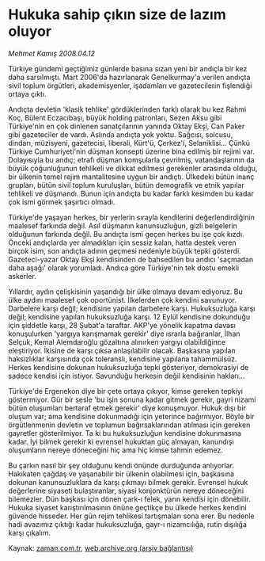 # Hukuka sahip çıkın size de lazım oluyor

*Mehmet Kamış 2008.04.12*

<tr><td class="metin" colspan="2" style="padding-top: 20px; padding-left: 5px; padding-right: 10px;">Türkiye gündemi geçtiğimiz günlerde basına sızan yeni bir andıçla bir kez daha sarsılmıştı. Mart 2006'da hazırlanarak Genelkurmay'a verilen andıçta sivil toplum örgütleri, akademisyenler, işadamları ve gazetecilerin fişlendiği ortaya çıktı.</td></tr><tr><td class="metin" colspan="2" style="padding-top: 20px; padding-left: 5px; padding-right: 10px;"><p>Andıçta devletin 'klasik tehlike' gördüklerinden farklı olarak bu kez Rahmi Koç, Bülent Eczacıbaşı, büyük holding patronları, Sezen Aksu gibi Türkiye'nin en çok dinlenen sanatçılarının yanında Oktay Ekşi, Can Paker gibi gazeteciler de vardı. Aslında andıçta yok yoktu. Sağcısı, solcusu, dindarı, müzisyeni, gazetecisi, liberali, Kürt'ü, Çerkez'i, Selaniklisi... Çünkü Türkiye Cumhuriyeti'nin düşman konsepti üzerine bina edilmiş bir rejimi var. Dolayısıyla bu andıç; etrafı düşman komşularla çevrilmiş, vatandaşlarının da büyük çoğunluğunun tehlikeli ve dikkat edilmesi gerekenler arasında olduğu, bir ülkenin temel rejim mantalitesine uygun bir andıçtı. Ülkedeki bütün inanç grupları, bütün sivil toplum kuruluşları, bütün demografik ve etnik yapılar tehlikeli ve düşmandı. Bunun için andıçta bu kadar farklı kesimden bu kadar çok ismi görmek şaşırtıcı olmadı. 
<p>Türkiye'de yaşayan herkes, bir yerlerin sırayla kendilerini değerlendirdiğinin maalesef farkında değil. Asıl düşmanın kanunsuzluğun, gizli belgelerin olduğunun farkında değil. Bu andıçta ismi geçen herkes bu işe çok kızdı. Önceki andıçlarda yer almadıkları için sessiz kalan, hatta destek veren birçok isim, son andıçta adının geçmesi nedeniyle büyük tepki gösterdi. Gazeteci-yazar Oktay Ekşi kendisinden de bahsedilen bu andıcı 'saçmadan daha aşağı' olarak yorumladı. Andıca göre Türkiye'nin tek dostu emekli askerler.
<p>Yıllardır, aydın çelişkisinin yaşandığı bir ülke olmaya devam ediyoruz. Bu ülke aydını maalesef çok oportünist. İlkelerden çok kendini savunuyor. Darbelere karşı değil; kendisine yapılan darbelere karşı. Hukuksuzluğa karşı değil; kendisine yapılan hukuksuzluğa karşı. 12 Eylül kendisine dokunduğu için şiddetle karşı, 28 Şubat'a taraftar. AKP'ye yönelik kapatma davası konuşulurken 'yargıya karışmamak gerekir' diye ısrarla bağıranlar, İlhan Selçuk, Kemal Alemdaroğlu gözaltına alınırken yargıyı olabildiğince eleştiriyor. İkisine de karşı çıksa anlaşılabilir olacak. Başkasına yapılan haksızlıklar karşısında çok toleranslı, kendisine yapılana tahammülsüz. Herkes kendisine dokunan hukuksuzluğa tepki gösteriyor, demokrasiyi de sadece kendisi için istiyor. Savunduğu herkesin değil kendisinin hakları...
<p>Türkiye'de Ergenekon diye bir çete ortaya çıkıyor, kimse gereken tepkiyi göstermiyor. Gür bir sesle 'bu işin sonuna kadar gitmek gerekir, gayri nizami bütün oluşumları bertaraf etmek gerekir' diye konuşmuyor. Hukuk dışı bir oluşum var; ama kendisine dokunmadığı için yeterince bağırmıyor. Böyle bir örgütlenmenin devletin ve toplumun bağırsaklarından atılması için gereken gayretler gösterilmiyor. Ta ki bu hukuksuzluğun kendisine dokunmasına kadar. İyi bilmek gerekir ki evrensel hukuktan güç almayan, kanundışı oluşumların nereye döneceğini hiç ama hiç kimse tahmin edemez. 
<p>Bu çarkın nasıl bir şey olduğunu kendi önünde durduğunda anlıyorlar. Hakikaten çağdaş ve yaşanabilir bir ülkenin olabilmesi için, başkasına dokunan kanunsuzluklara da karşı çıkmayı bilmek gerekir. Evrensel hukuk değerlerine siyaseti bulaştıranlar, siyasi konjonktürün nereye döneceğini bilemezler. Dün başkası için dönen çark-ı felek, yarın kendisi için dönebilir. Hukuka siyaset karıştırılmasının önüne geçtikçe bu ülkede herkes kendini güvende hisseder. Her gün rejim tehlikesi tartışmaları sona erer. Bu nedenle hadi avazımız çıktığı kadar hukuksuzluğa, gayr-ı nizamcılığa, rutin dışılığa karşı çıkalım. <br/></p></p></p></p></p></td></tr>

Kaynak: [zaman.com.tr](http://zaman.com.tr/yazar.do?yazino=676177), [web.archive.org (arşiv bağlantısı)](http://web.archive.org/web/20080612055542/http://www.zaman.com.tr:80/yazar.do?yazino=676177)
